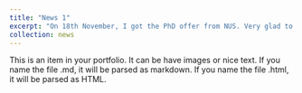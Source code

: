 ```yaml
---
title: "News 1"
excerpt: "On 18th November, I got the PhD offer from NUS. Very glad to start my fresh journey!!<br/><img src='/images/PhD offer.png'>"
collection: news
---
```


This is an item in your portfolio. It can be have images or nice text. If you name the file .md, it will be parsed as markdown. If you name the file .html, it will be parsed as HTML. 
